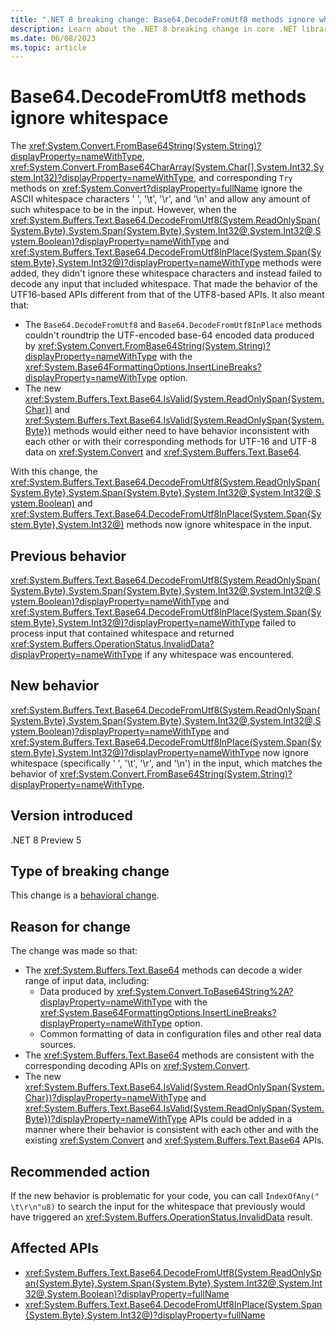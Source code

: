 ```yaml
---
title: ".NET 8 breaking change: Base64.DecodeFromUtf8 methods ignore whitespace"
description: Learn about the .NET 8 breaking change in core .NET libraries where the Base64.DecodeFromUtf8 and Base64.DecodeFromUtf8InPlace methods ignore whitespace in the input.
ms.date: 06/08/2023
ms.topic: article
---
```

# Base64.DecodeFromUtf8 methods ignore whitespace

The <xref:System.Convert.FromBase64String(System.String)?displayProperty=nameWithType>, <xref:System.Convert.FromBase64CharArray(System.Char[],System.Int32,System.Int32)?displayProperty=nameWithType>, and corresponding `Try` methods on <xref:System.Convert?displayProperty=fullName> ignore the ASCII whitespace characters ' ', '\t', '\r', and '\n' and allow any amount of such whitespace to be in the input. However, when the <xref:System.Buffers.Text.Base64.DecodeFromUtf8(System.ReadOnlySpan{System.Byte},System.Span{System.Byte},System.Int32@,System.Int32@,System.Boolean)?displayProperty=nameWithType> and <xref:System.Buffers.Text.Base64.DecodeFromUtf8InPlace(System.Span{System.Byte},System.Int32@)?displayProperty=nameWithType> methods were added, they didn't ignore these whitespace characters and instead failed to decode any input that included whitespace. That made the behavior of the UTF16-based APIs different from that of the UTF8-based APIs. It also meant that:

- The `Base64.DecodeFromUtf8` and `Base64.DecodeFromUtf8InPlace` methods couldn't roundtrip the UTF-encoded base-64 encoded data produced by <xref:System.Convert.FromBase64String(System.String)?displayProperty=nameWithType> with the <xref:System.Base64FormattingOptions.InsertLineBreaks?displayProperty=nameWithType> option.
- The new <xref:System.Buffers.Text.Base64.IsValid(System.ReadOnlySpan{System.Char})> and <xref:System.Buffers.Text.Base64.IsValid(System.ReadOnlySpan{System.Byte})> methods would either need to have behavior inconsistent with each other or with their corresponding methods for UTF-16 and UTF-8 data on <xref:System.Convert> and <xref:System.Buffers.Text.Base64>.

With this change, the <xref:System.Buffers.Text.Base64.DecodeFromUtf8(System.ReadOnlySpan{System.Byte},System.Span{System.Byte},System.Int32@,System.Int32@,System.Boolean)> and <xref:System.Buffers.Text.Base64.DecodeFromUtf8InPlace(System.Span{System.Byte},System.Int32@)> methods now ignore whitespace in the input.

## Previous behavior

<xref:System.Buffers.Text.Base64.DecodeFromUtf8(System.ReadOnlySpan{System.Byte},System.Span{System.Byte},System.Int32@,System.Int32@,System.Boolean)?displayProperty=nameWithType> and <xref:System.Buffers.Text.Base64.DecodeFromUtf8InPlace(System.Span{System.Byte},System.Int32@)?displayProperty=nameWithType> failed to process input that contained whitespace and returned <xref:System.Buffers.OperationStatus.InvalidData?displayProperty=nameWithType> if any whitespace was encountered.

## New behavior

<xref:System.Buffers.Text.Base64.DecodeFromUtf8(System.ReadOnlySpan{System.Byte},System.Span{System.Byte},System.Int32@,System.Int32@,System.Boolean)?displayProperty=nameWithType> and <xref:System.Buffers.Text.Base64.DecodeFromUtf8InPlace(System.Span{System.Byte},System.Int32@)?displayProperty=nameWithType> now ignore whitespace (specifically ' ', '\t', '\r', and '\n') in the input, which matches the behavior of <xref:System.Convert.FromBase64String(System.String)?displayProperty=nameWithType>.

## Version introduced

.NET 8 Preview 5

## Type of breaking change

This change is a [behavioral change](../../categories.md#behavioral-change).

## Reason for change

The change was made so that:

- The <xref:System.Buffers.Text.Base64> methods can decode a wider range of input data, including:
  - Data produced by <xref:System.Convert.ToBase64String%2A?displayProperty=nameWithType> with the <xref:System.Base64FormattingOptions.InsertLineBreaks?displayProperty=nameWithType> option.
  - Common formatting of data in configuration files and other real data sources.
- The <xref:System.Buffers.Text.Base64> methods are consistent with the corresponding decoding APIs on <xref:System.Convert>.
- The new <xref:System.Buffers.Text.Base64.IsValid(System.ReadOnlySpan{System.Char})?displayProperty=nameWithType> and <xref:System.Buffers.Text.Base64.IsValid(System.ReadOnlySpan{System.Byte})?displayProperty=nameWithType> APIs could be added in a manner where their behavior is consistent with each other and with the existing <xref:System.Convert> and <xref:System.Buffers.Text.Base64> APIs.

## Recommended action

If the new behavior is problematic for your code, you can call `IndexOfAny(" \t\r\n"u8)` to search the input for the whitespace that previously would have triggered an <xref:System.Buffers.OperationStatus.InvalidData> result.

## Affected APIs

- <xref:System.Buffers.Text.Base64.DecodeFromUtf8(System.ReadOnlySpan{System.Byte},System.Span{System.Byte},System.Int32@,System.Int32@,System.Boolean)?displayProperty=fullName>
- <xref:System.Buffers.Text.Base64.DecodeFromUtf8InPlace(System.Span{System.Byte},System.Int32@)?displayProperty=fullName>
